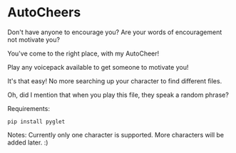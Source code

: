 # AutoCheers

Don't have anyone to encourage you?
Are your words of encouragement not motivate you?

You've come to the right place, with my AutoCheer!

Play any voicepack available to get someone to motivate you!

It's that easy! No more searching up your character to find different files.

Oh, did I mention that when you play this file, they speak a random phrase?

Requirements:
  
  `pip install pyglet`

Notes: Currently only one character is supported. More characters will be added later. :)
